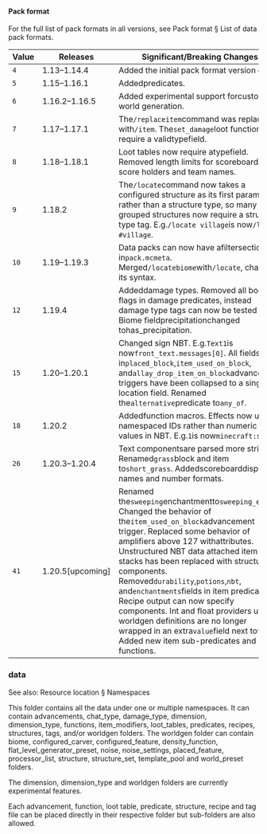 #### Pack format
For the full list of pack formats in all versions, see Pack format § List of data pack formats.

| Value | Releases          | Significant/Breaking Changes                                                                                                                                                                                                                                                                                                                                                                                                                                                                                                                                                  |
|-------|-------------------|-------------------------------------------------------------------------------------------------------------------------------------------------------------------------------------------------------------------------------------------------------------------------------------------------------------------------------------------------------------------------------------------------------------------------------------------------------------------------------------------------------------------------------------------------------------------------------|
| `4`   | 1.13–1.14.4       | Added the initial pack format version of 4.                                                                                                                                                                                                                                                                                                                                                                                                                                                                                                                                   |
| `5`   | 1.15–1.16.1       | Addedpredicates.                                                                                                                                                                                                                                                                                                                                                                                                                                                                                                                                                              |
| `6`   | 1.16.2–1.16.5     | Added experimental support forcustom world generation.                                                                                                                                                                                                                                                                                                                                                                                                                                                                                                                        |
| `7`   | 1.17–1.17.1       | The`/replaceitem`command was replaced with`/item`. The`set_damage`loot function now require a validtypefield.                                                                                                                                                                                                                                                                                                                                                                                                                                                                 |
| `8`   | 1.18–1.18.1       | Loot tables now require atypefield. Removed length limits for scoreboards, score holders and team names.                                                                                                                                                                                                                                                                                                                                                                                                                                                                      |
| `9`   | 1.18.2            | The`/locate`command now takes a configured structure as its first parameter rather than a structure type, so many grouped structures now require a structure type tag. E.g.`/locate village`is now`/locate #village`.                                                                                                                                                                                                                                                                                                                                                         |
| `10`  | 1.19–1.19.3       | Data packs can now have afiltersection in`pack.mcmeta`. Merged`/locatebiome`with`/locate`, changing its syntax.                                                                                                                                                                                                                                                                                                                                                                                                                                                               |
| `12`  | 1.19.4            | Addeddamage types. Removed all boolean flags in damage predicates, instead damage type tags can now be tested for. Biome fieldprecipitationchanged tohas_precipitation.                                                                                                                                                                                                                                                                                                                                                                                                       |
| `15`  | 1.20–1.20.1       | Changed sign NBT. E.g.`Text1`is now`front_text.messages[0]`. All fields in`placed_block`,`item_used_on_block`, and`allay_drop_item_on_block`advancement triggers have been collapsed to a single location field. Renamed the`alternative`predicate to`any_of`.                                                                                                                                                                                                                                                                                                                |
| `18`  | 1.20.2            | Addedfunction macros. Effects now use namespaced IDs rather than numeric values in NBT. E.g.`1`is now`minecraft:speed`.                                                                                                                                                                                                                                                                                                                                                                                                                                                       |
| `26`  | 1.20.3–1.20.4     | Text componentsare parsed more strictly. Renamed`grass`block and item to`short_grass`. Addedscoreboarddisplay names and number formats.                                                                                                                                                                                                                                                                                                                                                                                                                                       |
| `41`  | 1.20.5‌[upcoming] | Renamed the`sweeping`enchantmentto`sweeping_edge`. Changed the behavior of the`item_used_on_block`advancement trigger. Replaced some behavior of amplifiers above 127 withattributes. Unstructured NBT data attached item stacks has been replaced with structured components. Removed`durability`,`potions`,`nbt`, and`enchantments`fields in item predicates. Recipe output can now specify components. Int and float providers used in worldgen definitions are no longer wrapped in an extra`value`field next to`type`. Added new item sub-predicates and loot functions. |

### data
See also: Resource location § Namespaces

This folder contains all the data under one or multiple namespaces. It can contain advancements, chat_type, damage_type, dimension, dimension_type, functions, item_modifiers, loot_tables, predicates, recipes, structures, tags, and/or worldgen folders. The worldgen folder can contain biome, configured_carver, configured_feature, density_function, flat_level_generator_preset, noise, noise_settings, placed_feature, processor_list, structure, structure_set, template_pool and world_preset folders.

The dimension, dimension_type and worldgen folders are currently experimental features.

Each advancement, function, loot table, predicate, structure, recipe and tag file can be placed directly in their respective folder but sub-folders are also allowed.


